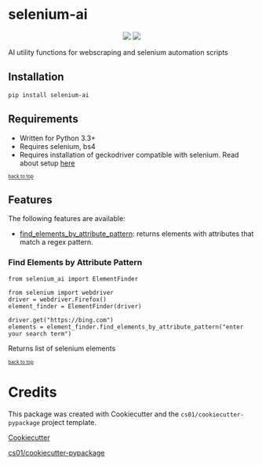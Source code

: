 # selenium-ai
<p align="center">

<a href="https://pypi.python.org/pypi/selenium_ai">
<img src="https://img.shields.io/pypi/v/selenium_ai.svg" /></a>
<a href="https://travis-ci.org/KeshevK/selenium_ai"><img src="https://travis-ci.org/KeshevK/selenium_ai.svg?branch=master" /></a>
</p>
AI utility functions for webscraping and selenium automation scripts

## Installation

    pip install selenium-ai

## Requirements

* Written for Python 3.3+
* Requires selenium, bs4
* Requires installation of geckodriver compatible with selenium. Read about setup [here](https://selenium-python.readthedocs.io/installation.html)

<sub><sup>[back to top](#selenium-ai)</sub></sup>

## Features

The following features are available:

* [find_elements_by_attribute_pattern](#find_elements_by_attribute_pattern): returns elements with attributes that match a regex pattern.

### Find Elements by Attribute Pattern

    from selenium_ai import ElementFinder

    from selenium import webdriver
    driver = webdriver.Firefox()
    element_finder = ElementFinder(driver)

    driver.get("https://bing.com")
    elements = element_finder.find_elements_by_attribute_pattern("enter your search term")

Returns list of selenium elements

<sub><sup>[back to top](#find_elements_by_attribute_pattern)</sub></sup>

# Credits
This package was created with Cookiecutter and the `cs01/cookiecutter-pypackage` project template.

[Cookiecutter](https://github.com/audreyr/cookiecutter)

[cs01/cookiecutter-pypackage](https://github.com/cs01/cookiecutter-pypackage)
